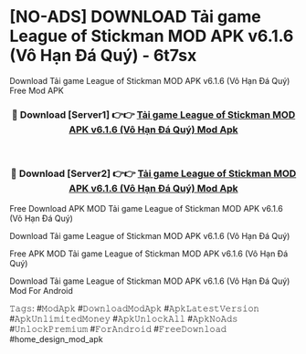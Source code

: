 # [NO-ADS] DOWNLOAD Tải game League of Stickman MOD APK v6.1.6 (Vô Hạn Đá Quý) - 6t7sx
Download Tải game League of Stickman MOD APK v6.1.6 (Vô Hạn Đá Quý) Free Mod APK

<div align="center">
<h3>🔴 Download [Server1] 👉👉 <a href="https://apk-comot.site?title=Tải_game_League_of_Stickman_MOD_APK_v6.1.6_(Vô_Hạn_Đá_Quý)">Tải game League of Stickman MOD APK v6.1.6 (Vô Hạn Đá Quý) Mod Apk</a></h3><br>

<h3>🔴 Download [Server2] 👉👉 <a href="https://apk-comot.site?title=Tải_game_League_of_Stickman_MOD_APK_v6.1.6_(Vô_Hạn_Đá_Quý)">Tải game League of Stickman MOD APK v6.1.6 (Vô Hạn Đá Quý) Mod Apk</a></h3>
</div>


Free Download APK MOD Tải game League of Stickman MOD APK v6.1.6 (Vô Hạn Đá Quý)

Download Tải game League of Stickman MOD APK v6.1.6 (Vô Hạn Đá Quý) 

Free APK MOD Tải game League of Stickman MOD APK v6.1.6 (Vô Hạn Đá Quý) 

Download Tải game League of Stickman MOD APK v6.1.6 (Vô Hạn Đá Quý) Mod For Android

𝚃𝚊𝚐𝚜: #𝙼𝚘𝚍𝙰𝚙𝚔 #𝙳𝚘𝚠𝚗𝚕𝚘𝚊𝚍𝙼𝚘𝚍𝙰𝚙𝚔 #𝙰𝚙𝚔𝙻𝚊𝚝𝚎𝚜𝚝𝚅𝚎𝚛𝚜𝚒𝚘𝚗 #𝙰𝚙𝚔𝚄𝚗𝚕𝚒𝚖𝚒𝚝𝚎𝚍𝙼𝚘𝚗𝚎𝚢 #𝙰𝚙𝚔𝚄𝚗𝚕𝚘𝚌𝚔𝙰𝚕𝚕 #𝙰𝚙𝚔𝙽𝚘𝙰𝚍𝚜 #𝚄𝚗𝚕𝚘𝚌𝚔𝙿𝚛𝚎𝚖𝚒𝚞𝚖 #𝙵𝚘𝚛𝙰𝚗𝚍𝚛𝚘𝚒𝚍 #𝙵𝚛𝚎𝚎𝙳𝚘𝚠𝚗𝚕𝚘𝚊𝚍 #home_design_mod_apk